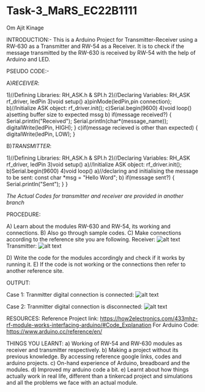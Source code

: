 # Task-3_MaRS_EC22B1111
  Om Ajit Kinage

INTRODUCTION:-
  This is a Arduino Project for Transmitter-Receiver using a RW-630 as a Transmitter    and RW-54 as a Receiver. It is to check if the message transmitted by the RW-630 is   received by RW-54 with the help of Arduino and LED.

PSEUDO CODE:-

A)*RECEIVER*:

   1)//Defining Libraries:
     RH_ASK.h & SPI.h
   2)//Declaring Variables:
     RH_ASK rf_driver, ledPin
   3)void setup()
     a)pinMode(ledPin,pin connection);
     b)//Initialize ASK object:
       rf_driver.init();
     c)Serial.begin(9600)
   4)void loop()
     a)setting buffer size to expected mssg
     b) if(message received?)
         {
           Serial.println("Received");
           Serial.println(char*(message_name));
           digitalWrite(ledPin, HIGH);
          }
      c)if(message recieved is other than expected)
      {
          digitalWrite(ledPin, LOW);
      }

B)*TRANSMITTER*:

   1)//Defining Libraries:
     RH_ASK.h & SPI.h
   2)//Declaring Variables:
     RH_ASK rf_driver, ledPin
   3)void setup()
     a)//Initialize ASK object:
       rf_driver.init();
     b)Serial.begin(9600)
   4)void loop()
     a)//declaring and initialising the message to be sent:
         const char *msg = "Hello Word";
     b) if(message sent?)
         {
           Serial.println("Sent");
          }
      }

*The Actual Codes for transmitter and receiver are provided in another branch*



PROCEDURE:

A) Learn about the modules RW-630 and RW-54, its working and connections.
B) Also go through sample codes.
C) Make connections according to the reference site you are following.
  Receiver:
![alt text](https://how2electronics.com/wp-content/uploads/2019/08/433-mhz-arduino_bb.jpg)
  Transmitter:
![alt text](https://how2electronics.com/wp-content/uploads/2019/08/433-mhz-arduino-transmitter_bb.jpg)

D) Write the code for the modules accordingly and check if it works by running it.
E) If the code is not working or the connections then refer to another reference site.



OUTPUT:

  Case 1: Tranmitter digital connection is connected:
  ![alt text](https://drive.google.com/file/d/1tAx7b4UiFuhAqWQZ-JPxn9C8knqCvtcS/view?usp=sharing)

  Case 2: Tranmitter digital connection is disconnected:
  ![alt text](https://drive.google.com/file/d/1THdyal7UojMQ-fjMdAkDn78Vub1j5a73/view?usp=sharing)



RESOURCES:
  Reference Project link: https://how2electronics.com/433mhz-rf-module-works-interfacing-arduino/#Code_Explanation
  For Arduino Code: https://www.arduino.cc/reference/en/



THINGS YOU LEARNT:
  a) Working of RW-54 and RW-630 modules as receiver and transmitter respectively.
  b) Making a project without its previous knowledge. By accessing reference google links, codes and arduino projects.
  c) On-hand experience of Arduino, breadboard and the modules.
  d) Improved my arduino code a bit.
  e) Learnt about how things actually work in real life, different than a tinkercad project and simulations and all the problems we face with an actual module.
